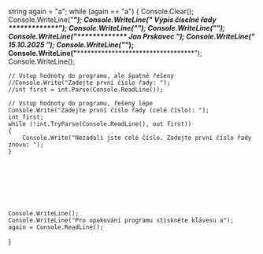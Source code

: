 ﻿string again = "a";
while (again == "a")
{
    Console.Clear();
    Console.WriteLine("********************************************");
    Console.WriteLine("*********** Výpis číselné řady *************");
    Console.WriteLine("********************************************");
    Console.WriteLine("********************************************");
    Console.WriteLine("************* Jan Prskavec *****************");
    Console.WriteLine("************** 15.10.2025 ******************");
    Console.WriteLine("********************************************");
    Console.WriteLine("********************************************");
    Console.WriteLine();

    // Vstup hodnoty do programu, ale špatně řešený
    //Console.Write("Zadejte první číslo řady: ");
    //int first = int.Parse(Console.ReadLine());

    // Vstup hodnoty do programu, řešený lépe
    Console.Write("Zadejte první číslo řady (celé číslo): ");
    int first;
    while (!int.TryParse(Console.ReadLine(), out first))
    {
        Console.Write("Nezadali jste celé číslo. Zadejte první číslo řady znovu: ");
    }








    Console.WriteLine();
    Console.WriteLine("Pro opakování programu stiskněte klávesu a");
    again = Console.ReadLine();

}
